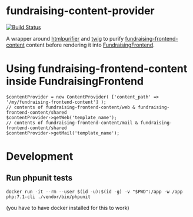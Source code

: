 # fundraising-content-provider

[![Build Status](https://travis-ci.org/wmde/fundraising-content-provider.svg?branch=master)](https://travis-ci.org/wmde/fundraising-content-provider)

A wrapper around [htmlpurifier](http://htmlpurifier.org) and [twig](https://github.com/twigphp/Twig) 
to purify [fundraising-frontend-content](https://github.com/wmde/fundraising-frontend-content) content 
before rendering it into [FundraisingFrontend](https://github.com/wmde/FundraisingFrontend/).

# Using fundraising-frontend-content inside FundraisingFrontend

    $contentProvider = new ContentProvider( ['content_path' => '/my/fundraising-frontend-content'] );
    // contents of fundraising-frontend-content/web & fundraising-frontend-content/shared
    $contentProvider->getWeb('template_name');
    // contents of fundraising-frontend-content/mail & fundraising-frontend-content/shared
    $contentProvider->getMail('template_name');

# Development

## Run phpunit tests

    docker run -it --rm --user $(id -u):$(id -g) -v "$PWD":/app -w /app php:7.1-cli ./vendor/bin/phpunit
    
(you have to have docker installed for this to work)